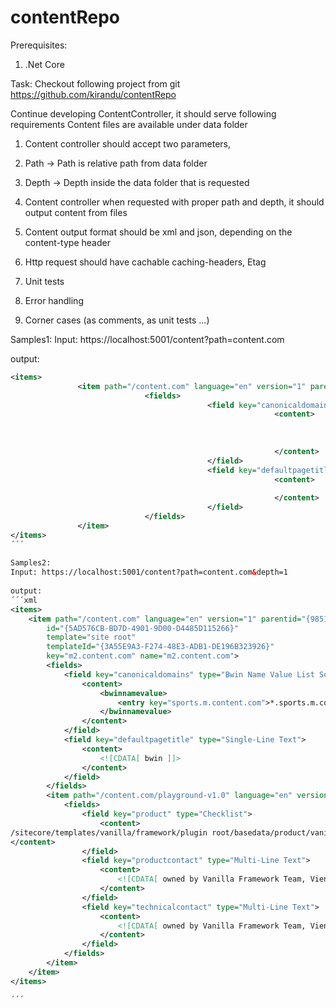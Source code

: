 # contentRepo

Prerequisites: 
1) .Net Core 
 
Task:
Checkout following project from git 
https://github.com/kirandu/contentRepo 
 
Continue developing ContentController, it should serve following requirements
Content files are available under data folder
 
1.	Content controller should accept two parameters, 
1.	Path -> Path is relative path from data folder
2.	Depth -> Depth inside the data folder that is requested 
 
2.	Content controller when requested with proper path and depth, it should output content from files
 
3.	Content output format should be xml and json, depending on the content-type header
 
4.	Http request should have cachable caching-headers, Etag
 
5.	Unit tests
 
6.	Error handling
 
7.	Corner cases (as comments, as unit tests ...)
 
Samples1:
Input: https://localhost:5001/content?path=content.com
 
output:
```xml
<items>
               <item path="/content.com" language="en" version="1" parentid="{98518673-BC81-4F01-BD3A-4094574EF9BB}" id="{5AD576CB-BD7D-4901-9D00-D4485D115266}" template="site root" templateId="{3A55E9A3-F274-48E3-ADB1-DE196B323926}" key="m2.content.com" name="m2.content.com">
                              <fields>
                                            <field key="canonicaldomains" type="Bwin Name Value List Sorted">
                                                           <content>
                                                                          <bwinnamevalue>
                                                                                         <entry key="sports.m.content.com">*.sports.m.content.com</entry>
                                                                          </bwinnamevalue>
                                                           </content>
                                            </field>
                                            <field key="defaultpagetitle" type="Single-Line Text">
                                                           <content>
                                                                          <![CDATA[ bwin ]]>
                                                           </content>
                                            </field>
                              </fields>
               </item>
</items>
´´´
 
Samples2:
Input: https://localhost:5001/content?path=content.com&depth=1
 
output:
´´´xml
<items>
	<item path="/content.com" language="en" version="1" parentid="{98518673-BC81-4F01-BD3A-4094574EF9BB}"
        id="{5AD576CB-BD7D-4901-9D00-D4485D115266}"
        template="site root"
        templateId="{3A55E9A3-F274-48E3-ADB1-DE196B323926}"
        key="m2.content.com" name="m2.content.com">
		<fields>
			<field key="canonicaldomains" type="Bwin Name Value List Sorted">
				<content>
					<bwinnamevalue>
						<entry key="sports.m.content.com">*.sports.m.content.com</entry>
					</bwinnamevalue>
				</content>
			</field>
			<field key="defaultpagetitle" type="Single-Line Text">
				<content>
					<![CDATA[ bwin ]]>
				</content>
			</field>
		</fields>
		<item path="/content.com/playground-v1.0" language="en" version="1" parentid="{5AD576CB-BD7D-4901-9D00-D4485D115266}" id="{F368FA3B-0CB7-4FD6-AE0C-517729C14D63}" template="plugin root" templateId="{A262FCE6-16C3-4AC1-8719-5F36E07820EF}" key="playground-v1.0" name="Playground-v1.0">
			<fields>
				<field key="product" type="Checklist">
					<content>
/sitecore/templates/vanilla/framework/plugin root/basedata/product/vanillatestplugin
</content>
				</field>
				<field key="productcontact" type="Multi-Line Text">
					<content>
						<![CDATA[ owned by Vanilla Framework Team, Vienna ]]>
					</content>
				</field>
				<field key="technicalcontact" type="Multi-Line Text">
					<content>
						<![CDATA[ owned by Vanilla Framework Team, Vienna ]]>
					</content>
				</field>
			</fields>
		</item>
	</item>
</items>

´´´